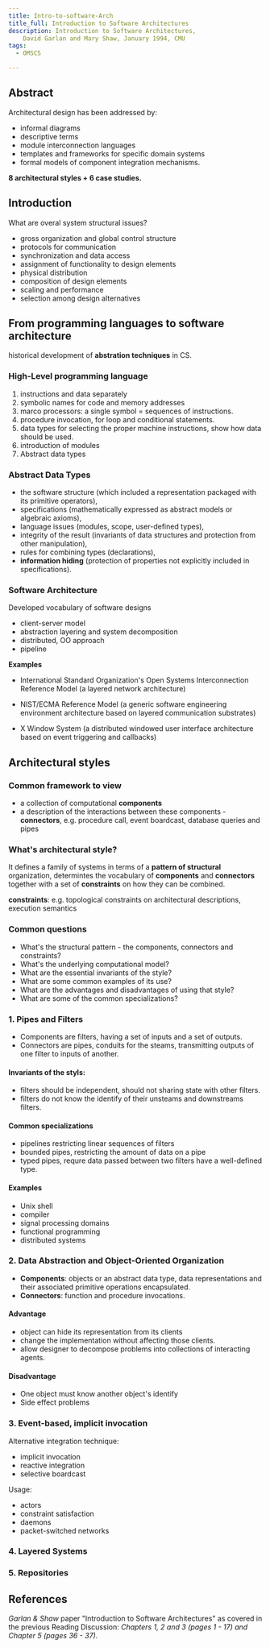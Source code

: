 ```yaml
---
title: Intro-to-software-Arch
title_full: Introduction to Software Architectures
description: Introduction to Software Architectures,
    David Garlan and Mary Shaw, January 1994, CMU
tags:
  - OMSCS

---
```


## Abstract

Architectural design has been addressed by:

* informal diagrams
* descriptive terms
* module interconnection languages
* templates and frameworks for specific domain systems
* formal models of component integration mechanisms.

**8 architectural styles + 6 case studies.**

## Introduction

What are overal system structural issues?

* gross organization and global control structure
* protocols for communication
* synchronization and data access
* assignment of functionality to design elements
* physical distribution
* composition of design elements
* scaling and performance
* selection among design alternatives

## From programming languages to software architecture

historical development of **abstration techniques** in CS. 

### High-Level programming language

1. instructions and data separately
2. symbolic names for code and memory addresses
3. marco processors: a single symbol = sequences of instructions.
4. procedure invocation, for loop and conditional statements.
5. data types for selecting the proper machine instructions, show how data should be used.
6. introduction of modules
7. Abstract data types

### Abstract Data Types

* the software structure (which included a representation packaged with
  its primitive operators),
* specifications (mathematically expressed as abstract models or algebraic
  axioms),
* language issues (modules, scope, user-defined types),
* integrity of the result (invariants of data structures and protection from
  other manipulation),
* rules for combining types (declarations),
* **information hiding** (protection of properties not explicitly included in
  specifications).

### Software Architecture

Developed vocabulary of software designs

* client-server model
* abstraction layering and system decomposition
* distributed, OO approach
* pipeline

**Examples**

* International Standard Organization's
  Open Systems Interconnection Reference Model (a layered network
  architecture)

* NIST/ECMA Reference Model (a generic software
  engineering environment architecture based on layered communication
  substrates)

* X Window System (a distributed windowed user
  interface architecture based on event triggering and callbacks)

## Architectural styles

### Common framework to view

* a collection of computational **components**
* a description of the interactions between these components - **connectors**, e.g. procedure call, event boardcast, database queries and pipes

### What's architectural style?

It defines a family of systems in terms of a **pattern of structural** organization, determintes the vocabulary of **components** and **connectors** together with a set of **constraints** on how they can be combined. 

**constraints**: e.g. topological constraints on architectural descriptions, execution semantics

### Common questions

* What's the structural pattern - the components, connectors and constraints?
* What's the underlying computational model?
* What are the essential invariants of the style?
* What are some common examples of its use?
* What are the advantages and disadvantages of using that style? 
* What are some of the common specializations?

### 1. Pipes and Filters

* Components are filters, having a set of inputs and a set of outputs.
* Connectors are pipes, conduits for the steams, transmitting outputs of one filter to inputs of another.

#### Invariants of the styls: 

* filters should be independent, should not sharing state with other filters.
* filters do not know the identify of their unsteams and downstreams filters.

#### Common specializations

* pipelines restricting linear sequences of filters
* bounded pipes, restricting the amount of data on a pipe
* typed pipes, requre data passed between two filters have a well-defined type.

#### Examples

* Unix shell
* compiler
* signal processing domains
* functional programming
* distributed systems

### 2. Data Abstraction and Object-Oriented Organization

* **Components**: objects or an abstract data type, data representations and their associated primitive operations encapsulated.
* **Connectors**: function and procedure invocations.

#### Advantage

* object can hide its representation from its clients
* change the implementation without affecting those clients.
* allow designer to decompose problems into collections of interacting agents.

#### Disadvantage

* One object must know another object's identify
* Side effect problems

### 3. Event-based, implicit invocation

Alternative integration technique:

* implicit invocation
* reactive integration
* selective boardcast

Usage:

* actors
* constraint satisfaction
* daemons
* packet-switched networks

### 4. Layered Systems

### 5. Repositories



## References

*Garlan & Shaw* paper "Introduction to Software Architectures" as covered in the previous Reading Discussion:
*Chapters 1, 2 and 3 (pages 1 - 17) and Chapter 5 (pages 36 - 37).*



